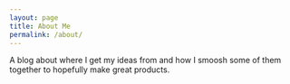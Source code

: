 ```yaml
---
layout: page
title: About Me
permalink: /about/
---
```


A blog about where I get my ideas from and how I smoosh some of them together to hopefully make great products.


